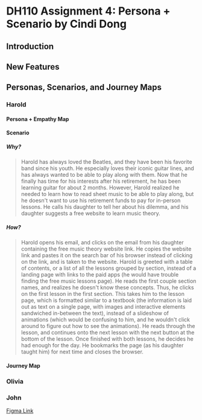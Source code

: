 # DH110 Assignment 4: Persona + Scenario by Cindi Dong
## Introduction


## New Features

## Personas, Scenarios, and Journey Maps
### Harold
#### Persona + Empathy Map

#### Scenario
##### Why?
> Harold has always loved the Beatles, and they have been his favorite band since his youth. He especially loves their iconic guitar lines, and has always wanted to be able to play along with them. Now that he finally has time for his interests after his retirement, he has been learning guitar for about 2 months. However, Harold realized he needed to learn how to read sheet music to be able to play along, but he doesn't want to use his retirement funds to pay for in-person lessons. He calls his daughter to tell her about his dilemma, and his daughter suggests a free website to learn music theory.

##### How?
> Harold opens his email, and clicks on the email from his daughter containing the free music theory website link. He copies the website link and pastes it on the search bar of his browser instead of clicking on the link, and is taken to the website. Harold is greeted with a table of contents, or a list of all the lessons grouped by section, instead of a landing page with links to the paid apps (he would have trouble finding the free music lessons page). He reads the first couple section names, and realizes he doesn't know these concepts. Thus, he clicks on the first lesson in the first section. This takes him to the lesson page, which is formatted similar to a textbook (the information is laid out as text on a single page, with images and interactive elements sandwiched in-between the text), instead of a slideshow of animations (which would be confusing to him, and he wouldn't click around to figure out how to see the animations). He reads through the lesson, and continues onto the next lesson with the next button at the bottom of the lesson. Once finished with both lessons, he decides he had enough for the day. He bookmarks the page (as his daughter taught him) for next time and closes the browser.

#### Journey Map


### Olivia

### John

[Figma Link](https://www.figma.com/file/2iRvvC3z3jc8Mt34MsFPq2/User-Personas?node-id=104%3A452)
